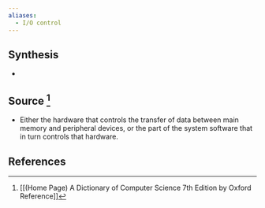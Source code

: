 ```yaml
---
aliases:
  - I/O control
---
```

## Synthesis
- 
## Source [^1]
- Either the hardware that controls the transfer of data between main memory and peripheral devices, or the part of the system software that in turn controls that hardware.
## References

[^1]: [[(Home Page) A Dictionary of Computer Science 7th Edition by Oxford Reference]]